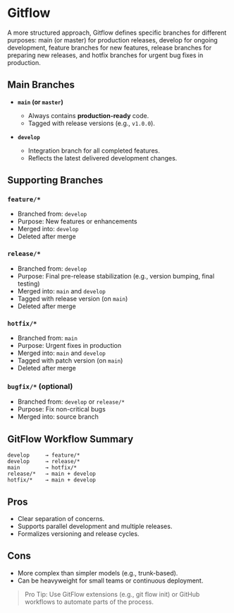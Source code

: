 # Gitflow

A more structured approach, Gitflow defines specific branches for different purposes: main (or master) for production releases, develop for ongoing development, feature branches for new features, release branches for preparing new releases, and hotfix branches for urgent bug fixes in production.

## Main Branches

- **`main` (or `master`)**
  - Always contains **production-ready** code.
  - Tagged with release versions (e.g., `v1.0.0`).

- **`develop`**
  - Integration branch for all completed features.
  - Reflects the latest delivered development changes.

## Supporting Branches

### `feature/*`

- Branched from: `develop`
- Purpose: New features or enhancements
- Merged into: `develop`
- Deleted after merge

### `release/*`

- Branched from: `develop`
- Purpose: Final pre-release stabilization (e.g., version bumping, final testing)
- Merged into: `main` and `develop`
- Tagged with release version (on `main`)
- Deleted after merge

### `hotfix/*`

- Branched from: `main`
- Purpose: Urgent fixes in production
- Merged into: `main` and `develop`
- Tagged with patch version (on `main`)
- Deleted after merge

### `bugfix/*` (optional)

- Branched from: `develop` or `release/*`
- Purpose: Fix non-critical bugs
- Merged into: source branch

## GitFlow Workflow Summary

```text
develop     → feature/*
develop     → release/*
main        → hotfix/*
release/*   → main + develop
hotfix/*    → main + develop
```

## Pros

- Clear separation of concerns.
- Supports parallel development and multiple releases.
- Formalizes versioning and release cycles.

## Cons

- More complex than simpler models (e.g., trunk-based).
- Can be heavyweight for small teams or continuous deployment.

> Pro Tip: Use GitFlow extensions (e.g., git flow init) or GitHub workflows to automate parts of the process.